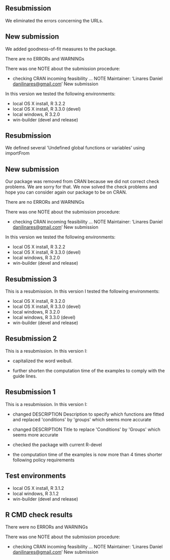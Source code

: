 ## Resubmission 

We eliminated the errors concerning the URLs.

## New submission

We added goodness-of-fit measures to the package. 

There are no ERRORs and WARNINGs

There was one NOTE about the submission procedure:

* checking CRAN incoming feasibility ... NOTE
Maintainer: ‘Linares Daniel <danilinares@gmail.com>’
New submission

In this version we tested the following environments:

* local OS X install, R 3.2.2
* local OS X install, R 3.3.0 (devel)
* local windows, R 3.2.0
* win-builder (devel and release)


## Resubmission 

We defined several 'Undefined global functions or variables' using importFrom

## New submission

Our package was removed from CRAN because we did not correct check problems. We are sorry for that. We now solved the check problems and hope you can consider again our package to be on CRAN. 

There are no ERRORs and WARNINGs

There was one NOTE about the submission procedure:

* checking CRAN incoming feasibility ... NOTE
Maintainer: ‘Linares Daniel <danilinares@gmail.com>’
New submission

In this version we tested the following environments:

* local OS X install, R 3.2.2
* local OS X install, R 3.3.0 (devel)
* local windows, R 3.2.0
* win-builder (devel and release)


## Resubmission 3

This is a resubmission. In this version I tested the following environments:

* local OS X install, R 3.2.0
* local OS X install, R 3.3.0 (devel)
* local windows, R 3.2.0
* local windows, R 3.3.0 (devel)
* win-builder (devel and release)


## Resubmission 2

This is a resubmission. In this version I:

* capitalized the word weibull.

* further shorten the computation time of the examples to comply with the guide lines.



## Resubmission 1

This is a resubmission. In this version I:

* changed DESCRIPTION Description to specify which functions are fitted and replaced 'conditions' by 'groups' which seems more accurate

* changed  DESCRIPTION Title to replace 'Conditions' by 'Groups' which seems more accurate

* checked the package with current R-devel

* the computation time of the examples is now more than 4 times shorter following  policy requirements

## Test environments

* local OS X install, R 3.1.2
* local windows, R 3.1.2 
* win-builder (devel and release)

## R CMD check results

There were no ERRORs and WARNINGs

There was one NOTE about the submission procedure:

* checking CRAN incoming feasibility ... NOTE
Maintainer: ‘Linares Daniel <danilinares@gmail.com>’
New submission
